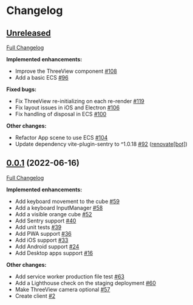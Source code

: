 # Changelog

## [Unreleased](https://github.com/qendil/qendil/tree/HEAD)

[Full Changelog](https://github.com/qendil/qendil/compare/client/0.0.1...HEAD)

**Implemented enhancements:**

- Improve the ThreeView component [\#108](https://github.com/qendil/qendil/pull/108)
- Add a basic ECS [\#96](https://github.com/qendil/qendil/pull/96)

**Fixed bugs:**

- Fix ThreeView re-initializing on each re-render [\#119](https://github.com/qendil/qendil/pull/119)
- Fix layout issues in iOS and Electron [\#106](https://github.com/qendil/qendil/pull/106)
- Fix handling of disposal in ECS [\#100](https://github.com/qendil/qendil/pull/100)

**Other changes:**

- Refactor App scene to use ECS [\#104](https://github.com/qendil/qendil/pull/104)
- Update dependency vite-plugin-sentry to ^1.0.18 [\#92](https://github.com/qendil/qendil/pull/92) ([renovate[bot]](https://github.com/apps/renovate))

## [0.0.1](https://github.com/qendil/qendil/tree/client/0.0.1) (2022-06-16)

[Full Changelog](https://github.com/qendil/qendil/compare/9e10223cc8d159a918bdc781818249c84644e133...client/0.0.1)

**Implemented enhancements:**

- Add keyboard movement to the cube [\#59](https://github.com/qendil/qendil/pull/59)
- Add a keyboard InputManager [\#58](https://github.com/qendil/qendil/pull/58)
- Add a visible orange cube [\#52](https://github.com/qendil/qendil/pull/52)
- Add Sentry support [\#40](https://github.com/qendil/qendil/pull/40)
- Add unit tests [\#39](https://github.com/qendil/qendil/pull/39)
- Add PWA support [\#36](https://github.com/qendil/qendil/pull/36)
- Add iOS support [\#33](https://github.com/qendil/qendil/pull/33)
- Add Android support [\#24](https://github.com/qendil/qendil/pull/24)
- Add Desktop apps support [\#16](https://github.com/qendil/qendil/pull/16)

**Other changes:**

- Add service worker production file test [\#63](https://github.com/qendil/qendil/pull/63)
- Add a Lighthouse check on the staging deployment [\#60](https://github.com/qendil/qendil/pull/60)
- Make ThreeView camera optional [\#57](https://github.com/qendil/qendil/pull/57)
- Create client [\#2](https://github.com/qendil/qendil/pull/2)
